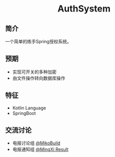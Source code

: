 <div align="center">
    <h1> AuthSystem </h1>
</div>

## 简介

一个简单的练手Spring授权系统。

## 预期

- 实现可开关的多种加密
- 由文件操作转向数据库操作

## 特征

- Kotlin Language
- SpringBoot

## 交流讨论

- 电报讨论组 [@MikoBuild](https://t.me/MikoBuild)
- 电报通知组 [@MingXi Result](https://t.me/mingxi235)